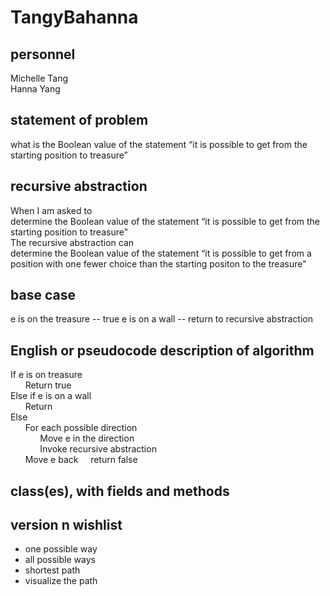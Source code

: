 # TangyBahanna

## personnel
Michelle Tang\
Hanna Yang

## statement of problem
what is the Boolean value of the statement “it is possible to get from the starting
position to treasure”

## recursive abstraction

When I am asked to\
	determine the Boolean value of the statement “it is possible to get from the starting position to treasure"\
The recursive abstraction can\
	determine the Boolean value of the statement “it is possible to get from a position with one fewer choice than the starting positon to the treasure"
## base case
e is on the treasure -- true
e is on a wall -- return to recursive abstraction 
## English or pseudocode description of algorithm
If e is on treasure\
&nbsp;&nbsp;&nbsp;&nbsp;&nbsp;&nbsp;Return true\
Else if e is on a wall\
&nbsp;&nbsp;&nbsp;&nbsp;&nbsp;&nbsp;Return \
Else \
&nbsp;&nbsp;&nbsp;&nbsp;&nbsp;&nbsp;For each possible direction\
&nbsp;&nbsp;&nbsp;&nbsp;&nbsp;&nbsp;&nbsp;&nbsp;&nbsp;&nbsp;&nbsp;&nbsp;Move e in the direction\
&nbsp;&nbsp;&nbsp;&nbsp;&nbsp;&nbsp;&nbsp;&nbsp;&nbsp;&nbsp;&nbsp;&nbsp;Invoke recursive abstraction\
&nbsp;&nbsp;&nbsp;&nbsp;&nbsp;&nbsp;Move e back
&nbsp;&nbsp;&nbsp;&nbsp;return false
## class(es), with fields and methods
## version n wishlist
- one possible way
- all possible ways
- shortest path 
- visualize the path  
